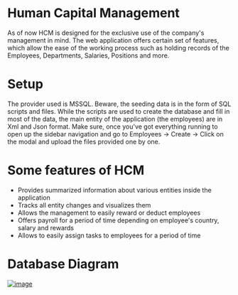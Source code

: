 # Human Capital Management
As of now HCM is designed for the exclusive use of the company's management in mind. The web application offers certain set of features, which allow the ease of the working process such as holding records of the Employees, Departments, Salaries, Positions and more. 

# Setup
The provider used is MSSQL.
Beware, the seeding data is in the form of SQL scripts and files. While the scripts are used to create the database and fill in most of the data, the main entity of the application (the employees) are in Xml and Json format. Make sure, once you've got everything running to open up the sidebar navigation and go to Employees -> Create -> Click on the modal and upload the files provided one by one.  

# Some features of HCM
* Provides summarized information about various entities inside the application
* Tracks all entity changes and visualizes them
* Allows the management to easily reward or deduct employees
* Offers payroll for a period of time depending on employee's country, salary and rewards
* Allows to easily assign tasks to employees for a period of time

# Database Diagram

<a href="https://ibb.co/JB2CHC4"><img src="https://i.ibb.co/RvP7c7m/image.png" alt="image" border="0" /></a>



